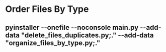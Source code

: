 # Order Files By Type

## pyinstaller --onefile --noconsole main.py --add-data "delete_files_duplicates.py;." --add-data "organize_files_by_type.py;."
